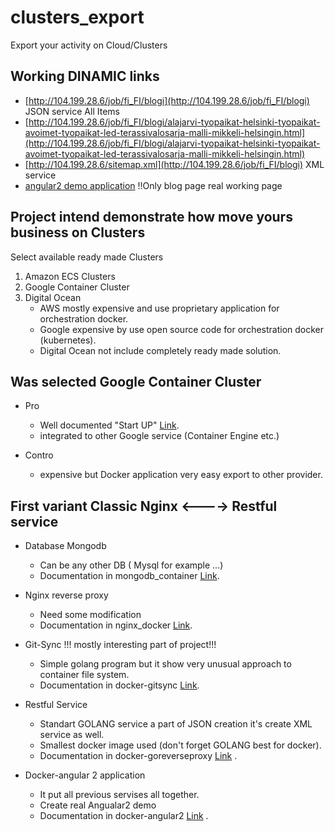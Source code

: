 



# clusters_export
Export your activity on Cloud/Clusters

## Working DINAMIC links

* [http://104.199.28.6/job/fi_FI/blogi](http://104.199.28.6/job/fi_FI/blogi) JSON service All Items
* [http://104.199.28.6/job/fi_FI/blogi/alajarvi-tyopaikat-helsinki-tyopaikat-avoimet-tyopaikat-led-terassivalosarja-malli-mikkeli-helsingin.html](http://104.199.28.6/job/fi_FI/blogi/alajarvi-tyopaikat-helsinki-tyopaikat-avoimet-tyopaikat-led-terassivalosarja-malli-mikkeli-helsingin.html)
* [http://104.199.28.6/sitemap.xml](http://104.199.28.6/job/fi_FI/blogi) XML service
* [angular2 demo application](http://104.199.28.6)  !!Only blog page real working page

 
## Project intend demonstrate how move yours business on Clusters
Select available ready made Clusters

1. Amazon ECS Clusters 
2. Google Container Cluster
3. Digital Ocean
   * AWS mostly expensive and use proprietary application for orchestration docker. 
   * Google expensive by use open source code for orchestration docker (kubernetes).
   * Digital Ocean not include completely ready made solution.

## Was selected Google Container Cluster

* Pro
    * Well documented "Start UP" [Link](https://cloud.google.com/container-engine/).
    * integrated to other Google service (Container Engine etc.)      

* Contro   
    * expensive but Docker application very easy export to other provider.

## First variant Classic Nginx <----> Restful service

* Database Mongodb
    * Can be any other DB ( Mysql for example ...)
    * Documentation in mongodb_container [Link](https://github.com/remotejob/clusters_export/tree/master/mongodb_container).
    
* Nginx reverse proxy
    * Need some modification 
    * Documentation in nginx_docker [Link](https://github.com/remotejob/clusters_export/tree/master/nginx_docker).
* Git-Sync !!! mostly interesting part of project!!!
    * Simple golang program but it show very unusual approach to container file system.
    * Documentation in docker-gitsync [Link](https://github.com/remotejob/clusters_export/tree/master/docker-gitsync).
* Restful Service
    * Standart GOLANG service a part of JSON creation it's create XML service as well.
    * Smallest docker image used (don't forget GOLANG best for docker).
    * Documentation in docker-goreverseproxy [Link](https://github.com/remotejob/clusters_export/tree/master/docker-goreverseproxy) .

* Docker-angular 2 application
    * It put all previous servises all together.
    * Create real Angualar2 demo  
    * Documentation in docker-angular2 [Link](https://github.com/remotejob/clusters_export/tree/master/docker-angular2) .